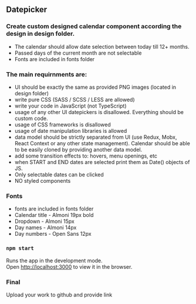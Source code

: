 ## Datepicker

### Create custom designed calendar component according the design in design folder.
* The calendar should allow date selection between today till 12+ months.
* Passed days of the current month are not selectable
* Fonts are included in fonts folder


### The main requirnments are:
* UI should be exactly the same as provided PNG images (located in design folder)
* write pure CSS (SASS / SCSS / LESS are allowed)
* write your code in JavaScript (not TypeScript)
* usage of any other UI datepickers is disallowed. Everything should be custom code.
* usage of CSS frameworks is disallowed
* usage of date manipulation libraries is allowed
* data model should be strictly separated from UI (use Redux, Mobx, React Context or any other state management). Calendar should be able to be easily cloned by providing another data model.
* add some transition effects to: hovers, menu openings, etc
* when START and END dates are selected print them as Date() objects of JS.
* Only selectable dates can be clicked
* NO styled components

### Fonts
* fonts are included in fonts folder
* Calendar title - Almoni 19px bold
* Dropdown - Almoni 15px
* Day names - Almoni 14px
* Day numbers - Open Sans 12px


### `npm start`

Runs the app in the development mode.<br>
Open [http://localhost:3000](http://localhost:3000) to view it in the browser.


### Final
Upload your work to github and provide link
